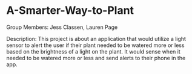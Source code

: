 # A-Smarter-Way-to-Plant

Group Members: Jess Classen, Lauren Page

Description: This project is about an application that would utilize a light sensor to alert the user if their plant needed to be watered more or less based on the brightness of a light on the plant. It would sense when it needed to be watered more or less and send alerts to their phone in the app.
